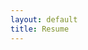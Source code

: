 ```yaml
---
layout: default
title: Resume
---
```


<object data="/resume/JCFlournoy-20210826.pdf" width="1000" height="1000" type='application/pdf'/></object>

